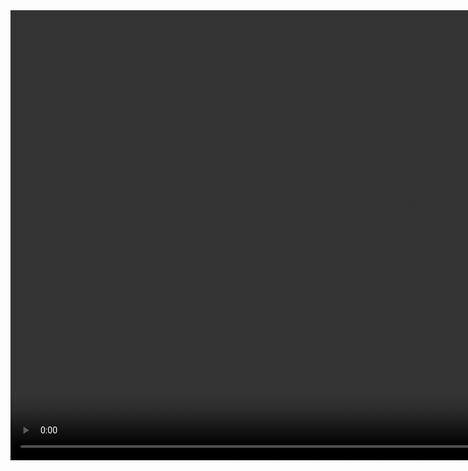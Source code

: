 <video width="1280" height="720" autoplay loop>
  <source src="https://raw.githubusercontent.com/fishmcmuffins/sub1city/main/1A1beg-1.webm" type="video/webm">
</video>
